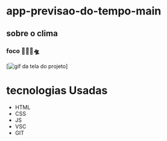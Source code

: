 # app-previsao-do-tempo-main
 
## sobre o clima

### foco 🖖🤟🚀🛸

[<img src="." alt="gif da tela do projeto">]

# tecnologias Usadas
- HTML
- CSS
- JS
- VSC
- GIT
